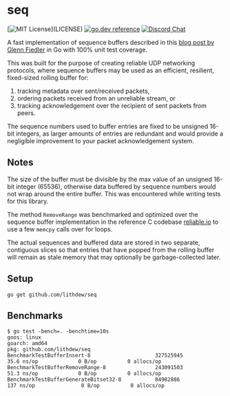 # seq

[![MIT License](https://img.shields.io/apm/l/atomic-design-ui.svg?)](LICENSE)
[![go.dev reference](https://img.shields.io/badge/go.dev-reference-007d9c?logo=go&logoColor=white&style=flat-square)](https://pkg.go.dev/github.com/lithdew/seq)
[![Discord Chat](https://img.shields.io/discord/697002823123992617)](https://discord.gg/HZEbkeQ)

A fast implementation of sequence buffers described in this [blog post by Glenn Fiedler](https://gafferongames.com/post/reliable_ordered_messages/) in Go with 100% unit test coverage.

This was built for the purpose of creating reliable UDP networking protocols, where sequence buffers may be used as an efficient, resilient, fixed-sized rolling buffer for:

1. tracking metadata over sent/received packets,
2. ordering packets received from an unreliable stream, or
3. tracking acknowledgement over the recipient of sent packets from peers.

The sequence numbers used to buffer entries are fixed to be unsigned 16-bit integers, as larger amounts of entries are redundant and would provide a negligible improvement to your packet acknowledgement system.

## Notes

The size of the buffer must be divisible by the max value of an unsigned 16-bit integer (65536), otherwise data buffered by sequence numbers would not wrap around the entire buffer. This was encountered while writing tests for this library.

The method `RemoveRange` was benchmarked and optimized over the sequence buffer implementation in the reference C codebase [reliable.io](https://github.com/networkprotocol/reliable.io) to use a few `memcpy` calls over for loops.

The actual sequences and buffered data are stored in two separate, contiguous slices so that entries that have popped from the rolling buffer will remain as stale memory that may optionally be garbage-collected later.

## Setup

```
go get github.com/lithdew/seq
```

## Benchmarks

```
$ go test -bench=. -benchtime=10s
goos: linux
goarch: amd64
pkg: github.com/lithdew/seq
BenchmarkTestBufferInsert-8                     327525945               35.6 ns/op             0 B/op          0 allocs/op
BenchmarkTestBufferRemoveRange-8                243091503               51.3 ns/op             0 B/op          0 allocs/op
BenchmarkTestBufferGenerateBitset32-8           84982886               137 ns/op               0 B/op          0 allocs/op
```